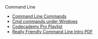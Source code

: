 Command Line 
 - [Command Line Commands](https://www.codecademy.com/articles/command-line-commands "Title")
 - [Cmd commands under Windows](https://www.thomas-krenn.com/en/wiki/Cmd_commands_under_Windows)
 - [Codecademy Pro Playlist](https://www.youtube.com/watch?v=AzWI9yyuAAU)
 - [Really Friendly Command Line Intro PDF](https://drive.google.com/file/d/1_2LTtR6f5bFCC5wjFZc9ILA7vmru7ShK/view)
